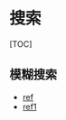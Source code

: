 # 搜索

[TOC]

## 模糊搜索



- [ref](http://mazhaoyang.cn/index.php/Home/ArticleList/ArticleArticle/aid/187/sid/53.html)
- [ref1](https://blog.csdn.net/qq_42268364/article/details/97375138?utm_medium=distribute.pc_relevant.none-task-blog-BlogCommendFromMachineLearnPai2-4.edu_weight&depth_1-utm_source=distribute.pc_relevant.none-task-blog-BlogCommendFromMachineLearnPai2-4.edu_weight)

